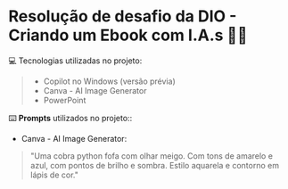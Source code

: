 # Resolução de desafio da DIO - Criando um Ebook com I.A.s  📘🤖

💻 Tecnologias utilizadas no projeto:

> - Copilot no Windows (versão prévia)
> - Canva - AI Image Generator
> - PowerPoint

⌨️ **Prompts** utilizados no projeto::

- Canva - AI Image Generator: 
> "Uma cobra python fofa com olhar meigo. Com tons de amarelo e azul, com pontos de brilho e sombra. Estilo aquarela e contorno em lápis de cor."
